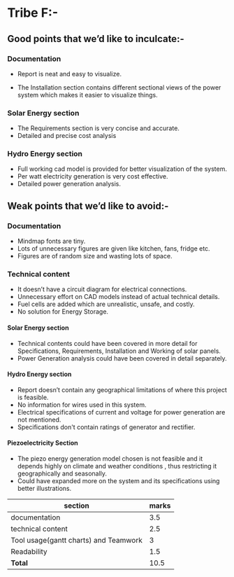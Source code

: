 # Tribe F:-

## Good points that we’d like to inculcate:-
 
### Documentation 

-	Report is neat and easy to visualize.

-	The Installation section contains different sectional views of the power system which makes it easier to visualize things.

 ### Solar Energy section

-	The Requirements section is very concise and accurate.
-	Detailed and precise cost analysis
 

 ### Hydro Energy section

-	Full working cad model is provided for better visualization of the system.
-	Per watt electricity generation is very cost effective.
-	Detailed power generation analysis.


## Weak points that we’d like to avoid:-

  ### Documentation 

-	Mindmap fonts are tiny.
-	Lots of unnecessary figures are given like kitchen, fans, fridge etc.
-	Figures are of random size and wasting lots of space.
 
  ### Technical content

-	It doesn’t have a circuit diagram for electrical connections.
-	Unnecessary effort on CAD models instead of actual technical details.
-	Fuel cells are added which are unrealistic, unsafe, and costly.
-	No solution for Energy Storage.


   #### Solar Energy section

-	Technical contents could have been covered in more detail for Specifications, Requirements, Installation and Working of solar panels.
-	Power Generation analysis could have been covered in detail separately.


  #### Hydro Energy section

-	Report doesn’t contain any geographical limitations of where this project is feasible.
-	No information for wires used in this system.
-	Electrical specifications of current and voltage for power generation are not mentioned. 
-	Specifications don't contain ratings of generator and rectifier.


 #### Piezoelectricity Section

-	The piezo energy generation model chosen is not feasible and it depends highly on climate and weather conditions , thus restricting it geographically and seasonally.
-	Could have expanded more on the system and its specifications using better illustrations. 


| section                                                  | marks|
|----------------------------------------------------|---------|
|documentation                                       | 3.5     |
|technical content                                    | 2.5     |
|Tool usage(gantt charts) and Teamwork| 3        |  
|Readability                                             | 1.5        |           
| **Total**                                                 | 10.5   |

